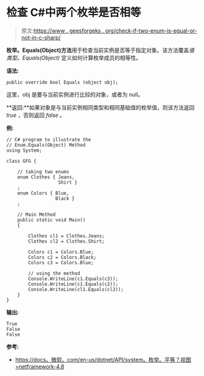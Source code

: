 # 检查 C#中两个枚举是否相等

> 原文:[https://www . geesforgeks . org/check-if-two-enum-is-equal-or-not-in-c-sharp/](https://www.geeksforgeeks.org/check-if-two-enums-are-equal-or-not-in-c-sharp/)

**枚举。Equals(Object)方法**用于检查当前实例是否等于指定对象。该方法覆盖*值类型。Equals(Object)* 定义如何计算枚举成员的相等性。

**语法:**

```
public override bool Equals (object obj);
```

这里，obj 是要与当前实例进行比较的对象，或者为 null。

**返回:**如果对象是与当前实例相同类型和相同基础值的枚举值，则该方法返回 *true* ，否则返回 *false* 。

**例:**

```
// C# program to illustrate the
// Enum.Equals(Object) Method
using System;

class GFG {

    // taking two enums
    enum Clothes { Jeans,
                   Shirt }
    ;
    enum Colors { Blue,
                  Black }
    ;

    // Main Method
    public static void Main()
    {

        Clothes cl1 = Clothes.Jeans;
        Clothes cl2 = Clothes.Shirt;

        Colors c1 = Colors.Blue;
        Colors c2 = Colors.Black;
        Colors c3 = Colors.Blue;

        // using the method
        Console.WriteLine(c1.Equals(c3));
        Console.WriteLine(c1.Equals(c2));
        Console.WriteLine(cl1.Equals(cl2));
    }
}
```

**输出:**

```
True
False
False

```

**参考:**

*   [https://docs。微软。com/en-us/dotnet/API/system。枚举。平等？视图=netframework-4.8](https://docs.microsoft.com/en-us/dotnet/api/system.enum.equals?view=netframework-4.8)